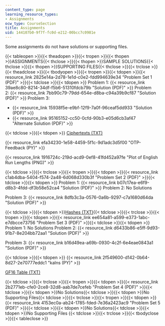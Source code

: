 ```yaml
---
content_type: page
learning_resource_types:
- Assignments
ocw_type: CourseSection
title: Assignments
uid: 144107b0-9f7f-fc0d-e212-00bcc7c0981e
---
```

Some assignments do not have solutions or supporting files.

{{< tableopen >}}{{< theadopen >}}{{< tropen >}}{{< thopen >}}ASSIGNMENTS{{< thclose >}}{{< thopen >}}SAMPLE SOLUTIONS{{< thclose >}}{{< thopen >}}SUPPORTING FILES{{< thclose >}}{{< trclose >}}{{< theadclose >}}{{< tbodyopen >}}{{< tropen >}}{{< tdopen >}}{{< resource_link 2825e14a-2d78-1e1d-c0e2-fdd994639e34 "Problem Set 1 (PDF)" >}}{{< tdclose >}}{{< tdopen >}}
Problem 1: {{< resource_link 39ae8c80-8214-34df-f5b6-51310fdcb79b "Solution (PDF)" >}}
Problem 2: {{< resource_link 7bb90c79-79dd-654e-d8ba-c94a39b9cf87 "Solution (PDF)" >}}
Problem 3:
- {{< resource_link 15938f5e-e9bf-12f9-7a0f-96ceaf5dd933 "Solution (PDF)" >}}
- {{< resource_link 95165152-cc50-0cfd-90b3-e05d6cb3af47 "Alternate Solution (PDF)" >}}

{{< tdclose >}}{{< tdopen >}}
[Ciphertexts (TXT)](./resolveuid/dcee7c3fd8db575c90adbd6a3d7d945c)

{{< resource_link efa34230-1e58-4459-5f1c-9d1adc3d5f00 "OTP-Feedback (PY)" >}}

{{< resource_link 1916724c-219d-acd9-0ef8-41fd452a97fe "Plot of English Run Lengths (PNG)" >}}

{{< tdclose >}}{{< trclose >}}{{< tropen >}}{{< tdopen >}}{{< resource_link c1ab4dba-5404-f574-2a48-6d068d330b3f "Problem Set 2 (PDF)" >}}{{< tdclose >}}{{< tdopen >}}
Problem 1: {{< resource_link b07c17ea-e6f9-d8b3-4fdd-df3b58e52ca4 "Solution (PDF)" >}}
Problem 2: No Solutions

Problem 3: {{< resource_link 8dfb3c3a-0576-0a6b-9297-c7a1680d64da "Solution (PDF)" >}}

{{< tdclose >}}{{< tdopen >}}[Hashes (TXT)](./resolveuid/c7022dcb4d8394b584d01ee6c70ceeee){{< tdclose >}}{{< trclose >}}{{< tropen >}}{{< tdopen >}}{{< resource_link ee654a81-a599-e373-1abc-e7dbcce73756 "Problem Set 3 (PDF)" >}}{{< tdclose >}}{{< tdopen >}}
Problem 1: No Solutions
Problem 2: {{< resource_link d6433b86-e5ff-9d93-91b7-8e204bb72aa1 "Solution (PDF)" >}}

Problem 3: {{< resource_link b16d49ea-a69b-0930-4c2f-6e4eae0843a1 "Solution (PDF)" >}}

{{< tdclose >}}{{< tdopen >}}
{{< resource_link 2f549600-d142-0b64-8d27-2e70777eddc1 "kalns (PY)" >}}

[GF16 Table (TXT)](./resolveuid/348c50615bdadada129c5a6dbaeabc43)

{{< tdclose >}}{{< trclose >}}{{< tropen >}}{{< tdopen >}}{{< resource_link 2b2771eb-cfe0-2ce8-32d8-aab7de7cefeb "Problem Set 4 (PDF)" >}}{{< tdclose >}}{{< tdopen >}}No Solutions{{< tdclose >}}{{< tdopen >}}No Supporting Files{{< tdclose >}}{{< trclose >}}{{< tropen >}}{{< tdopen >}}{{< resource_link 4153ec0a-ab24-1785-fded-7e36a2423ac9 "Problem Set 5 (PDF)" >}}{{< tdclose >}}{{< tdopen >}}No Solutions{{< tdclose >}}{{< tdopen >}}No Supporting Files {{< tdclose >}}{{< trclose >}}{{< tbodyclose >}}{{< tableclose >}}